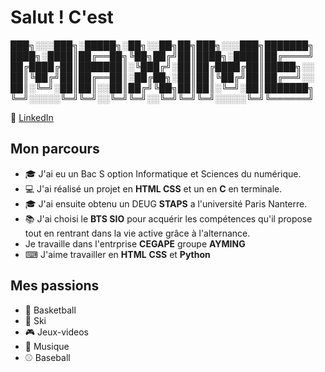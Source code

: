 # Salut ! C'est 
███╗░░░███╗░█████╗░██╗░░██╗██╗███╗░░░███╗███████╗
████╗░████║██╔══██╗╚██╗██╔╝██║████╗░████║██╔════╝
██╔████╔██║███████║░╚███╔╝░██║██╔████╔██║█████╗░░
██║╚██╔╝██║██╔══██║░██╔██╗░██║██║╚██╔╝██║██╔══╝░░
██║░╚═╝░██║██║░░██║██╔╝╚██╗██║██║░╚═╝░██║███████╗
╚═╝░░░░░╚═╝╚═╝░░╚═╝╚═╝░░╚═╝╚═╝╚═╝░░░░░╚═╝╚══════╝


👔 [LinkedIn](https://www.linkedin.com/in/maxime-ribes/)
## Mon parcours

- 🎓 J'ai eu un Bac S option Informatique et Sciences du numérique.
- 💻 J'ai réalisé un projet en **HTML CSS** et un en **C** en terminale.
- 🎓 J'ai ensuite obtenu un DEUG **STAPS** a l'université Paris Nanterre.
- 📚 J'ai choisi le **BTS SIO** pour acquérir les compétences qu'il propose tout en rentrant dans la vie active grâce à l'alternance.
- Je travaille dans l'entrprise **CEGAPE** groupe **AYMING**
- ⌨ J'aime travailler en **HTML** **CSS** et **Python**

## Mes passions

- 🏀 Basketball
- 🎿 Ski
- 🎮 Jeux-videos
- 🎵 Musique
- ⚾ Baseball


